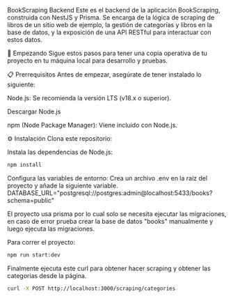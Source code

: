 BookScraping Backend
Este es el backend de la aplicación BookScraping, construida con NestJS y Prisma. Se encarga de la lógica de scraping de libros de un sitio web de ejemplo, la gestión de categorías y libros en la base de datos, y la exposición de una API RESTful para interactuar con estos datos.

🚀 Empezando
Sigue estos pasos para tener una copia operativa de tu proyecto en tu máquina local para desarrollo y pruebas.

📋 Prerrequisitos
Antes de empezar, asegúrate de tener instalado lo siguiente:

Node.js: Se recomienda la versión LTS (v18.x o superior).

Descargar Node.js

npm (Node Package Manager): Viene incluido con Node.js.

⚙️ Instalación
Clona este repositorio:

Instala las dependencias de Node.js:

```bash
npm install
```

Configura las variables de entorno:
Crea un archivo .env en la raíz del proyecto y añade la siguiente variable. 
DATABASE_URL="postgresql://postgres:admin@localhost:5433/books?schema=public"

El proyecto usa prisma por lo cual solo se necesita ejecutar las migraciones, en caso de error prueba crear la base de datos "books" manualmente y luego ejecuta las migraciones.

Para correr el proyecto:

```bash
npm run start:dev
```

Finalmente ejecuta este curl para obtener hacer scraping y obtener las categorias desde la página.

```bash
curl -X POST http://localhost:3000/scraping/categories
```
